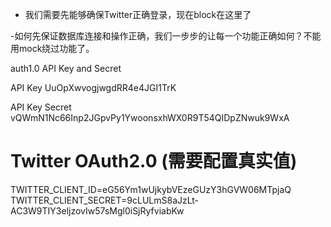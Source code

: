 
- 我们需要先能够确保Twitter正确登录，现在block在这里了

 -如何先保证数据库连接和操作正确，我们一步步的让每一个功能正确如何？不能用mock绕过功能了。

auth1.0
 API Key and Secret

API Key
 UuOpXwvogjwgdRR4e4JGI1TrK

API Key Secret
vQWmN1Nc66Inp2JGpvPy1YwoonsxhWX0R9T54QIDpZNwuk9WxA

# Twitter OAuth2.0 (需要配置真实值)
TWITTER_CLIENT_ID=eG56Ym1wUjkybVEzeGUzY3hGVW06MTpjaQ
TWITTER_CLIENT_SECRET=9cLULmS8aJzLt-AC3W9TIY3eljzovIw57sMgl0iSjRyfviabKw
